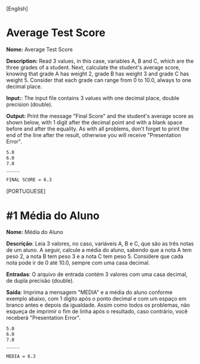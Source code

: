 [English]

# Average Test Score

**Nome:** Average Test Score

**Description:** Read 3 values, in this case, variables A, B and C, which are the three grades of a student. Next, calculate the student's average score, knowing that grade A has weight 2, grade B has weight 3 and grade C has weight 5. Consider that each grade can range from 0 to 10.0, always to one decimal place.

**Input:**: The input file contains 3 values with one decimal place, double precision (double).

**Output:** Print the message "Final Score" and the student's average score as shown below, with 1 digit after the decimal point and with a blank space before and after the equality. As with all problems, don't forget to print the end of the line after the result, otherwise you will receive "Presentation Error".

```md
5.0
6.0
7.0
_____

FINAL SCORE = 6.3
```

[PORTUGUESE]

# #1 Média do Aluno

**Nome:** Média do Aluno

**Descrição**: Leia 3 valores, no caso, variáveis A, B e C, que são as três notas de um aluno. A seguir, calcule a média do aluno, sabendo que a nota A tem peso 2, a nota B tem peso 3 e a nota C tem peso 5. Considere que cada nota pode ir de 0 até 10.0, sempre com uma casa decimal.

**Entradas**: O arquivo de entrada contém 3 valores com uma casa decimal, de dupla precisão (double).

**Saída**: Imprima a mensagem "MEDIA" e a média do aluno conforme exemplo abaixo, com 1 dígito após o ponto decimal e com um espaço em branco antes e depois da igualdade. Assim como todos os problemas, não esqueça de imprimir o fim de linha após o resultado, caso contrário, você receberá "Presentation Error".

```md
5.0
6.0
7.0
_____

MEDIA = 6.3
```
